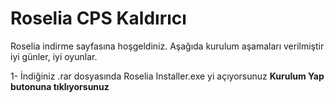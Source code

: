 # Roselia CPS Kaldırıcı

Roselia indirme sayfasına hoşgeldiniz. Aşağıda kurulum aşamaları verilmiştir iyi günler, iyi oyunlar.

1- İndiğiniz .rar dosyasında Roselia Installer.exe yi açıyorsunuz **Kurulum Yap butonuna tıklıyorsunuz**
